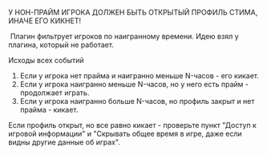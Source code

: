 У НОН-ПРАЙМ ИГРОКА ДОЛЖЕН БЫТЬ ОТКРЫТЫЙ ПРОФИЛЬ СТИМА, ИНАЧЕ ЕГО КИКНЕТ!

​
Плагин фильтрует игроков по наигранному времени. Идею взял у плагина, который не работает.

Исходы всех событий
1. Если у игрока нет прайма и наигранно меньше N-часов - его кикает.
2. Если у игрока наигранно меньше N-часов, но у него есть прайм - продолжает играть.
3. Если у игрока наигранно больше N-часов, но профиль закрыт и нет прайма - кикает.

Если профиль открыт, но все равно кикает - проверьте пункт "Доступ к игровой информации" и "Скрывать общее время в игре, даже если видны другие данные об играх".


